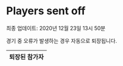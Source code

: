# Players sent off
최종 업데이트: 2020년 12월 23일 13시 50분


경기 중 오류가 발생하는 경우 자동으로 퇴장됩니다.


| 퇴장된 참가자 |
|:---:|